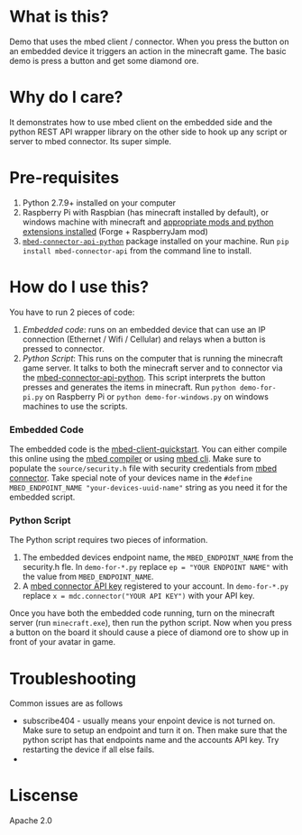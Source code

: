 # What is this?
Demo that uses the mbed client / connector. When you press the button on an embedded device it triggers an action in the minecraft game. The basic demo is press a button and get some diamond ore.

# Why do I care?
It demonstrates how to use mbed client on the embedded side and the python REST API wrapper library on the other side to hook up any script or server to mbed connector. Its super simple.

# Pre-requisites
1. Python 2.7.9+ installed on your computer
2. Raspberry Pi with Raspbian (has minecraft installed by default), or windows machine with minecraft and [appropriate mods and python extensions installed](http://www.instructables.com/id/Python-coding-for-Minecraft/) (Forge + RaspberryJam mod)
3. [`mbed-connector-api-python`](https://github.com/armmbed/mbed-connector-api-python) package installed on your machine. Run `pip install mbed-connector-api` from the command line to install.  

# How do I use this?
You have to run 2 pieces of code: 

1. *Embedded code*: runs on an embedded device that can use an IP connection  (Ethernet / Wifi / Cellular) and relays when a button is pressed to connector.
2. *Python Script*: This runs on the computer that is running the minecraft game server. It talks to both the minecraft server and to connector via the [mbed-connector-api-python](https://github.com/armmbed/mbed-connector-api-python). This script interprets the button presses and generates the items in minecraft. Run `python demo-for-pi.py` on Raspberry Pi or `python demo-for-windows.py` on windows machines to use the scripts. 

### Embedded Code
The embedded code is the [mbed-client-quickstart](https://github.com/armmbed/mbed-client-quickstart). You can either compile this online using the [mbed compiler](developer.mbed.org/compiler) or using [mbed cli](https://github.com/armmbed/mbed-cli). Make sure to populate the `source/security.h` file with security credentials from [mbed connector](https://connector.mbed.com/#credentials). Take special note of your devices name in the `#define MBED_ENDPOINT_NAME "your-devices-uuid-name"` string as you need it for the embedded script. 

### Python Script
The Python script requires two pieces of information. 
1. The embedded devices endpoint name, the `MBED_ENDPOINT_NAME` from the security.h fle. In `demo-for-*.py` replace `ep = "YOUR ENDPOINT NAME"` with the value from `MBED_ENDPOINT_NAME`.
2. A [mbed connector API key](https://connector.mbed.com/#accesskeys) registered to your account. In `demo-for-*.py` replace `x = mdc.connector("YOUR API KEY")` with your API key. 

Once you have both the embedded code running, turn on the minecraft server (run `minecraft.exe`), then run the python script. Now when you press a button on the board it should cause a piece of diamond ore to show up in front of your avatar in game. 

# Troubleshooting
Common issues are as follows
* subscribe404 - usually means your enpoint device is not turned on. Make sure to setup an endpoint and turn it on. Then make sure that the python script has that endpoints name and the accounts API key. Try restarting the device if all else fails. 
* 

# Liscense
Apache 2.0

